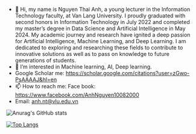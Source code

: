 - 👋 Hi, my name is Nguyen Thai Anh, a young lecturer in the Information Technology faculty, at Van Lang University. I proudly graduated with second honors in Information Technology in July 2022 and completed my master’s degree in Data Science and Artificial Intelligence in May 2024. My academic journey and research have ignited a deep passion for Artificial Intelligence, Machine Learning, and Deep Learning. I am dedicated to exploring and researching these fields to contribute to innovative solutions as well as to pass on knowledge to future generations of students.
- 👀 I’m interested in Machine learning, AI, Deep learning.
- Google Scholar me: https://scholar.google.com/citations?user=zGwo-PsAAAAJ&hl=en
- 📫 How to reach me: Face book: https://www.facebook.com/AnhNguyen10082000
- Email: anh.nt@vlu.edu.vn
<!---
anhnguyen1008/anhnguyen1008 is a ✨ special ✨ repository because its `README.md` (this file) appears on your GitHub profile.
You can click the Preview link to take a look at your changes.
--->

![Anurag's GitHub stats](https://github-readme-stats.vercel.app/api?username=AnhNguyenVLU&show_icons=true&theme=dracula)

[![Top Langs](https://github-readme-stats.vercel.app/api/top-langs/?username=AnhNguyenVLU&layout=compact&langs_count=8)](https://github.com/AnhNguyenVLU)

